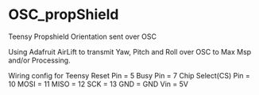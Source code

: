 # OSC_propShield
Teensy Propshield Orientation sent over OSC

Using Adafruit AirLift to transmit Yaw, Pitch and Roll over OSC to Max Msp and/or Processing. 

Wiring config for Teensy
Reset Pin = 5
Busy Pin = 7
Chip Select(CS) Pin = 10
MOSI = 11
MISO = 12
SCK = 13
GND = GND
Vin = 5V

